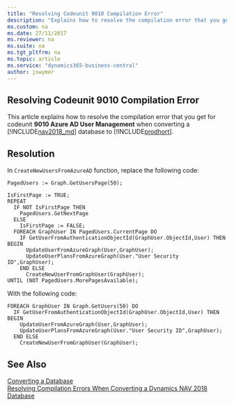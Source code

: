 ```yaml
---
title: "Resolving Codeunit 9010 Compilation Error"
description: "Explains how to resolve the compilation error that you get for Codeunit 9010 when converting a database from Dynamics NAV 2018."
ms.custom: na
ms.date: 27/11/2017
ms.reviewer: na
ms.suite: na
ms.tgt_pltfrm: na
ms.topic: article
ms.service: "dynamics365-business-central"
author: jswymer
---
```

## Resolving Codeunit 9010 Compilation Error 
This article explains how to resolve the compilation error that you get for codeunit **9010 Azure AD User Management** when converting a [!INCLUDE[nav2018_md](../developer/includes/nav2018_md.md)] database to  [!INCLUDE[prodhort](../developer/includes/prodshort.md)].

## Resolution

In `CreateNewUsersFromAzureAD` function, replace the following code: 

```
PagedUsers := Graph.GetUsersPage(50);

IsFirstPage := TRUE;
REPEAT
  IF NOT IsFirstPage THEN
    PagedUsers.GetNextPage
  ELSE
    IsFirstPage := FALSE;
  FOREACH GraphUser IN PagedUsers.CurrentPage DO
    IF GetUserFromAuthenticationObjectId(GraphUser.ObjectId,User) THEN BEGIN
      UpdateUserFromAzureGraph(User,GraphUser);
      UpdateUserPlansFromAzureGraph(User."User Security ID",GraphUser);
    END ELSE
      CreateNewUserFromGraphUser(GraphUser);
UNTIL (NOT PagedUsers.MorePagesAvailable);
```

With the following code:

```
FOREACH GraphUser IN Graph.GetUsers(50) DO
  IF GetUserFromAuthenticationObjectId(GraphUser.ObjectId,User) THEN BEGIN
    UpdateUserFromAzureGraph(User,GraphUser);
    UpdateUserPlansFromAzureGraph(User."User Security ID",GraphUser);
  END ELSE
    CreateNewUserFromGraphUser(GraphUser);
```


## See Also  
 [Converting a Database](Converting-a-Database.md)  
 [Resolving Compilation Errors When Converting a Dynamics NAV 2018 Database](Resolve-Compile-Errors-When-Converting-Dynamics-NAV-2018-Database.md)  
